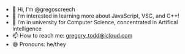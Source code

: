 - 👋 Hi, I’m @gregoscreech
- 👀 I’m interested in learning more about JavaScript, VSC, and C++!
- 🌱 I’m in university for Computer Science, concentrated in Artifical Intelligence
- 📫 How to reach me: gregory_todd@icloud.com
- 😄 Pronouns: he/they

<!---
gregoscreech/gregoscreech is a ✨ special ✨ repository because its `README.md` (this file) appears on your GitHub profile.
You can click the Preview link to take a look at your changes.
--->
